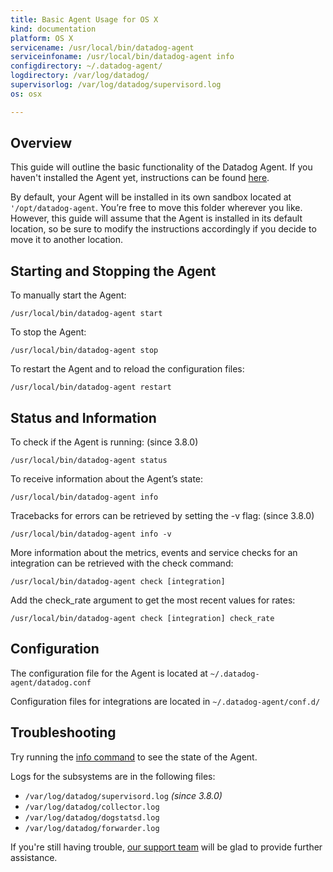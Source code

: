 ```yaml
---
title: Basic Agent Usage for OS X
kind: documentation
platform: OS X
servicename: /usr/local/bin/datadog-agent
serviceinfoname: /usr/local/bin/datadog-agent info
configdirectory: ~/.datadog-agent/
logdirectory: /var/log/datadog/
supervisorlog: /var/log/datadog/supervisord.log
os: osx

---
```


## Overview

This guide will outline the basic functionality of the Datadog Agent.
If you haven't installed the Agent yet, instructions can be found
[here](https://app.datadoghq.com/account/settings#agent/mac).<br/>

By default, your Agent will be installed in its own sandbox located at `'/opt/datadog-agent`. You’re free to move this folder wherever you like.
However, this guide will assume that the Agent is installed in its default location, so be sure to modify the instructions accordingly if you decide to move it to another location.

## Starting and Stopping the Agent
To manually start the Agent:
```
/usr/local/bin/datadog-agent start
```
To stop the Agent:
```
/usr/local/bin/datadog-agent stop
```
To restart the Agent and to reload the configuration files:
```
/usr/local/bin/datadog-agent restart
```

## Status and Information
To check if the Agent is running: (since 3.8.0)
```
/usr/local/bin/datadog-agent status
```
To receive information about the Agent’s state:
```
/usr/local/bin/datadog-agent info
```
Tracebacks for errors can be retrieved by setting the -v flag: (since 3.8.0)
```
/usr/local/bin/datadog-agent info -v
```
More information about the metrics, events and service checks for an integration can be retrieved with the check command:
```
/usr/local/bin/datadog-agent check [integration]
```
Add the check_rate argument to get the most recent values for rates:
```
/usr/local/bin/datadog-agent check [integration] check_rate
```

## Configuration
The configuration file for the Agent is located at `~/.datadog-agent/datadog.conf`

Configuration files for integrations are located in `~/.datadog-agent/conf.d/`

## Troubleshooting
Try running the [info command](#status-and-information) to see the state of the Agent.

Logs for the subsystems are in the following files:

* `/var/log/datadog/supervisord.log` *(since 3.8.0)*
* `/var/log/datadog/collector.log`
* `/var/log/datadog/dogstatsd.log`
* `/var/log/datadog/forwarder.log`

If you're still having trouble, [our support team](/help) will be glad to provide further assistance.
